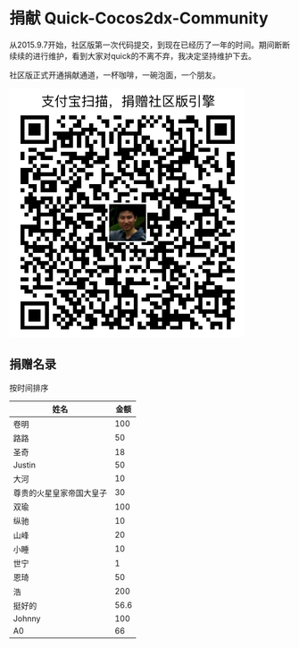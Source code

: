 # 捐献 Quick-Cocos2dx-Community

从2015.9.7开始，社区版第一次代码提交，到现在已经历了一年的时间。期间断断续续的进行维护，看到大家对quick的不离不弃，我决定坚持维护下去。

社区版正式开通捐献通道，一杯咖啡，一碗泡面，一个朋友。

![支付宝](./alipay.png)

## 捐赠名录

按时间排序

|姓名|金额|
|----|---|
| 卷明 | 100 |
| 路路 | 50 |
| 圣奇 | 18 |
| Justin | 50 |
| 大河 | 10 |
| 尊贵的火星皇家帝国大皇子 | 30 |
| 双瑜 | 100 |
| 纵驰 | 10 |
| 山峰 | 20 |
| 小睡 | 10 |
| 世宁 | 1 |
| 恩琦 | 50 |
| 浩 | 200 |
| 挺好的 | 56.6 |
| Johnny | 100 |
| A0 | 66 |